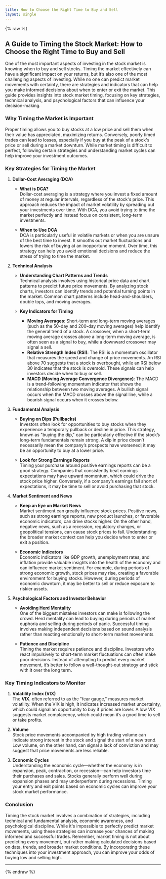 ```yaml
---
title: How to Choose the Right Time to Buy and Sell
layout: single
---
```


{% raw %}

## A Guide to Timing the Stock Market: How to Choose the Right Time to Buy and Sell

One of the most important aspects of investing in the stock market is knowing when to buy and sell stocks. Timing the market effectively can have a significant impact on your returns, but it’s also one of the most challenging aspects of investing. While no one can predict market movements with certainty, there are strategies and indicators that can help you make informed decisions about when to enter or exit the market. This guide provides insights into stock market timing, focusing on key strategies, technical analysis, and psychological factors that can influence your decision-making.

### Why Timing the Market is Important

Proper timing allows you to buy stocks at a low price and sell them when their value has appreciated, maximizing returns. Conversely, poorly timed trades can lead to losses, especially if you buy at the peak of a stock's price or sell during a market downturn. While market timing is difficult to perfect, following certain strategies and understanding market cycles can help improve your investment outcomes.

### Key Strategies for Timing the Market

1. **Dollar-Cost Averaging (DCA)**

   - **What is DCA?**  
     Dollar-cost averaging is a strategy where you invest a fixed amount of money at regular intervals, regardless of the stock's price. This approach reduces the impact of market volatility by spreading out your investments over time. With DCA, you avoid trying to time the market perfectly and instead focus on consistent, long-term investments.

   - **When to Use DCA**  
     DCA is particularly useful in volatile markets or when you are unsure of the best time to invest. It smooths out market fluctuations and lowers the risk of buying at an inopportune moment. Over time, this strategy can help you avoid emotional decisions and reduce the stress of trying to time the market.

2. **Technical Analysis**

   - **Understanding Chart Patterns and Trends**  
     Technical analysis involves using historical price data and chart patterns to predict future price movements. By analyzing stock charts, investors can identify trends and potential turning points in the market. Common chart patterns include head-and-shoulders, double tops, and moving averages.

   - **Key Indicators for Timing**  
     - **Moving Averages**: Short-term and long-term moving averages (such as the 50-day and 200-day moving averages) help identify the general trend of a stock. A crossover, when a short-term moving average crosses above a long-term moving average, is often seen as a signal to buy, while a downward crossover may signal a sell.
     - **Relative Strength Index (RSI)**: The RSI is a momentum oscillator that measures the speed and change of price movements. An RSI above 70 suggests that a stock is overbought, while an RSI below 30 indicates that the stock is oversold. These signals can help investors decide when to buy or sell.
     - **MACD (Moving Average Convergence Divergence)**: The MACD is a trend-following momentum indicator that shows the relationship between two moving averages. A bullish signal occurs when the MACD crosses above the signal line, while a bearish signal occurs when it crosses below.

3. **Fundamental Analysis**

   - **Buying on Dips (Pullbacks)**  
     Investors often look for opportunities to buy stocks when they experience a temporary pullback or decline in price. This strategy, known as "buying the dip," can be particularly effective if the stock’s long-term fundamentals remain strong. A dip in price doesn’t necessarily mean the company’s prospects have worsened; it may be an opportunity to buy at a lower price.
   
   - **Look for Strong Earnings Reports**  
     Timing your purchase around positive earnings reports can be a good strategy. Companies that consistently beat earnings expectations may have upward momentum, which could drive the stock price higher. Conversely, if a company’s earnings fall short of expectations, it may be time to sell or avoid purchasing that stock.

4. **Market Sentiment and News**

   - **Keep an Eye on Market News**  
     Market sentiment can greatly influence stock prices. Positive news, such as strong earnings reports, new product launches, or favorable economic indicators, can drive stocks higher. On the other hand, negative news, such as a recession, regulatory changes, or geopolitical tensions, can cause stock prices to fall. Understanding the broader market context can help you decide when to enter or exit a position.
   
   - **Economic Indicators**  
     Economic indicators like GDP growth, unemployment rates, and inflation provide valuable insights into the health of the economy and can influence market sentiment. For example, during periods of strong economic growth, stock prices may rise, creating a favorable environment for buying stocks. However, during periods of economic downturn, it may be better to sell or reduce exposure to riskier assets.

5. **Psychological Factors and Investor Behavior**

   - **Avoiding Herd Mentality**  
     One of the biggest mistakes investors can make is following the crowd. Herd mentality can lead to buying during periods of market euphoria and selling during periods of panic. Successful timing involves making independent decisions based on sound analysis rather than reacting emotionally to short-term market movements.

   - **Patience and Discipline**  
     Timing the market requires patience and discipline. Investors who react impulsively to short-term market fluctuations can often make poor decisions. Instead of attempting to predict every market movement, it’s better to follow a well-thought-out strategy and stick with it over the long term.

### Key Timing Indicators to Monitor

1. **Volatility Index (VIX)**  
   The **VIX**, often referred to as the "fear gauge," measures market volatility. When the VIX is high, it indicates increased market uncertainty, which could signal an opportunity to buy if prices are lower. A low VIX suggests market complacency, which could mean it’s a good time to sell or take profits.
   
2. **Volume**  
   Stock price movements accompanied by high trading volume can indicate strong interest in the stock and signal the start of a new trend. Low volume, on the other hand, can signal a lack of conviction and may suggest that price movements are less reliable.

3. **Economic Cycles**  
   Understanding the economic cycle—whether the economy is in expansion, peak, contraction, or recession—can help investors time their purchases and sales. Stocks generally perform well during expansion phases and may underperform during recessions. Timing your entry and exit points based on economic cycles can improve your stock market performance.

### Conclusion

Timing the stock market involves a combination of strategies, including technical and fundamental analysis, economic awareness, and psychological discipline. While it's impossible to perfectly predict market movements, using these strategies can increase your chances of making informed and successful trades. Remember, market timing is not about predicting every movement, but rather making calculated decisions based on data, trends, and broader market conditions. By incorporating these techniques into your investment approach, you can improve your odds of buying low and selling high.

---

{% endraw %}
